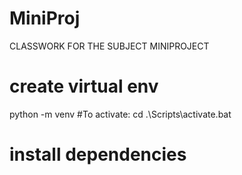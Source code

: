 # MiniProj
CLASSWORK FOR THE SUBJECT MINIPROJECT

# create virtual env
python -m venv <venv-name>
#To activate:
cd <venv-name>
.\Scripts\activate.bat
  
# install dependencies  
